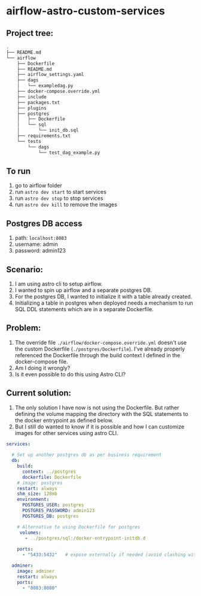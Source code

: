 # airflow-astro-custom-services

## Project tree:
```sh
.
├── README.md
└── airflow
    ├── Dockerfile
    ├── README.md
    ├── airflow_settings.yaml
    ├── dags
    │   └── exampledag.py
    ├── docker-compose.override.yml
    ├── include
    ├── packages.txt
    ├── plugins
    ├── postgres
    │   ├── Dockerfile
    │   └── sql
    │       └── init_db.sql
    ├── requirements.txt
    └── tests
        └── dags
            └── test_dag_example.py
```

## To run
1. go to airflow folder
2. run `astro dev start` to start services
3. run `astro dev stop` to stop services
4. run `astro dev kill` to remove the images

## Postgres DB access
1. path: `localhost:8083`
2. username: admin
3. password: admin123

## Scenario:
1. I am using astro cli to setup airflow. 
2. I wanted to spin up airflow and a separate postgres DB. 
3. For the postgres DB, I wanted to initialize it with a table already created.
4. Initializing a table in postgres when deployed needs a mechanism to run SQL DDL statements which are in a separate Dockerfile. 

## Problem:
1. The override file `./airflow/docker-compose.override.yml` doesn't use the custom Dockerfile (`./postgres/Dockerfile`). I've already  properly referenced the Dockerfile through the build context I defined in the docker-compose file.
2. Am I doing it wrongly?
3. Is it even possible to do this using Astro CLI?

## Current solution:
1. The only solution I have now is not using the Dockerfile. But rather defining the volume mapping the directory with the SQL statements to the docker entrypoint as defined below.
2. But I still do wanted to know if it is possible and how I can customize images for other services using astro CLI.

```yaml
services:
 
  # Set up another postgres db as per business requirement
  db:
    build:
      context: ../postgres
      dockerfile: Dockerfile
    # image: postgres
    restart: always
    shm_size: 128mb
    environment:
      POSTGRES_USER: postgres
      POSTGRES_PASSWORD: admin123
      POSTGRES_DB: postgres

    # Alternative to using Dockerfile for postgres
     volumes:
       - ../postgres/sql:/docker-entrypoint-initdb.d
    
    ports:
      - "5433:5432"   # expose externally if needed (avoid clashing with Astro's metadata db)

  adminer:
    image: adminer
    restart: always
    ports:
      - "8083:8080"
```
